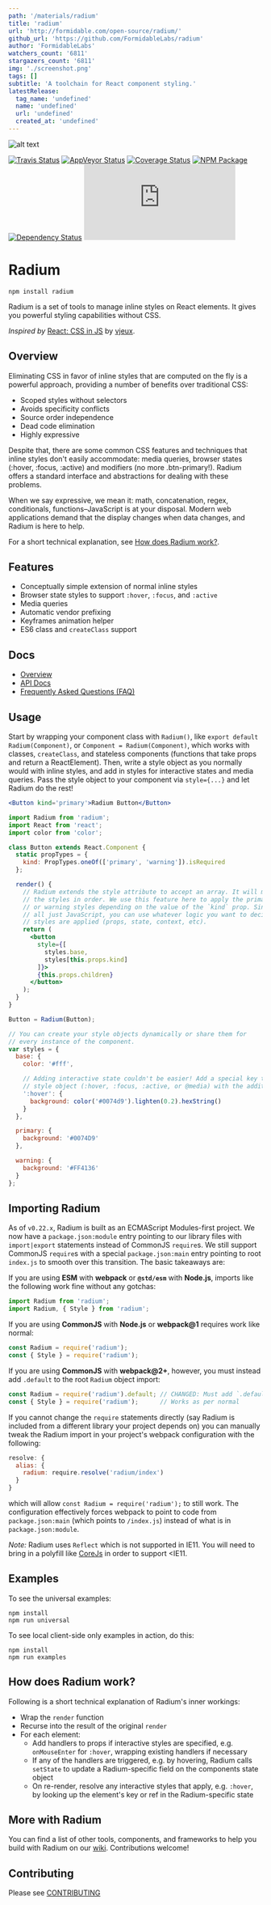 ```yaml
---
path: '/materials/radium'
title: 'radium'
url: 'http://formidable.com/open-source/radium/'
github_url: 'https://github.com/FormidableLabs/radium'
author: 'FormidableLabs'
watchers_count: '6811'
stargazers_count: '6811'
img: './screenshot.png'
tags: []
subtitle: 'A toolchain for React component styling.'
latestRelease:
  tag_name: 'undefined'
  name: 'undefined'
  url: 'undefined'
  created_at: 'undefined'
---
```


![alt text](screenshot.png)

[![Travis Status][trav_img]][trav_site]
[![AppVeyor Status][appveyor_img]][appveyor_site]
[![Coverage Status][cov_img]][cov_site]
[![NPM Package][npm_img]][npm_site]
[![Dependency Status][david_img]][david_site]
![gzipped size][size_img]

# Radium

```
npm install radium
```

Radium is a set of tools to manage inline styles on React elements. It gives you powerful styling capabilities without CSS.

_Inspired by_ <a href='https://speakerdeck.com/vjeux/react-css-in-js'>React: CSS in JS</a>
by <a href='https://twitter.com/Vjeux'>vjeux</a>.

## Overview

Eliminating CSS in favor of inline styles that are computed on the fly is a powerful approach, providing a number of benefits over traditional CSS:

- Scoped styles without selectors
- Avoids specificity conflicts
- Source order independence
- Dead code elimination
- Highly expressive

Despite that, there are some common CSS features and techniques that inline styles don't easily accommodate: media queries, browser states (:hover, :focus, :active) and modifiers (no more .btn-primary!). Radium offers a standard interface and abstractions for dealing with these problems.

When we say expressive, we mean it: math, concatenation, regex, conditionals, functions–JavaScript is at your disposal. Modern web applications demand that the display changes when data changes, and Radium is here to help.

For a short technical explanation, see [How does Radium work?](#how-does-radium-work).

## Features

* Conceptually simple extension of normal inline styles
* Browser state styles to support `:hover`, `:focus`, and `:active`
* Media queries
* Automatic vendor prefixing
* Keyframes animation helper
* ES6 class and `createClass` support

## Docs

- [Overview][docs_guides]
- [API Docs][docs_api]
- [Frequently Asked Questions (FAQ)][docs_faq]

## Usage

Start by wrapping your component class with `Radium()`, like `export default Radium(Component)`, or `Component = Radium(Component)`, which works with classes, `createClass`, and stateless components (functions that take props and return a ReactElement). Then, write a style object as you normally would with inline styles, and add in styles for interactive states and media queries. Pass the style object to your component via `style={...}` and let Radium do the rest!

```jsx
<Button kind='primary'>Radium Button</Button>
```

```jsx
import Radium from 'radium';
import React from 'react';
import color from 'color';

class Button extends React.Component {
  static propTypes = {
    kind: PropTypes.oneOf(['primary', 'warning']).isRequired
  };

  render() {
    // Radium extends the style attribute to accept an array. It will merge
    // the styles in order. We use this feature here to apply the primary
    // or warning styles depending on the value of the `kind` prop. Since its
    // all just JavaScript, you can use whatever logic you want to decide which
    // styles are applied (props, state, context, etc).
    return (
      <button
        style={[
          styles.base,
          styles[this.props.kind]
        ]}>
        {this.props.children}
      </button>
    );
  }
}

Button = Radium(Button);

// You can create your style objects dynamically or share them for
// every instance of the component.
var styles = {
  base: {
    color: '#fff',

    // Adding interactive state couldn't be easier! Add a special key to your
    // style object (:hover, :focus, :active, or @media) with the additional rules.
    ':hover': {
      background: color('#0074d9').lighten(0.2).hexString()
    }
  },

  primary: {
    background: '#0074D9'
  },

  warning: {
    background: '#FF4136'
  }
};
```

## Importing Radium

As of `v0.22.x`, Radium is built as an ECMAScript Modules-first project. We now have a `package.json:module` entry pointing to our library files with `import|export` statements instead of CommonJS `require`s. We still support CommonJS `require`s with a special `package.json:main` entry pointing to root `index.js` to smooth over this transition. The basic takeaways are:

If you are using **ESM** with **webpack** or **`@std/esm`** with **Node.js**, imports like the following work fine without any gotchas:

```js
import Radium from 'radium';
import Radium, { Style } from 'radium';
```

If you are using **CommonJS** with **Node.js** or **webpack@1** requires work like normal:

```js
const Radium = require('radium');
const { Style } = require('radium');
```

If you are using **CommonJS** with **webpack@2+**, however, you must instead add `.default` to the root `Radium` object import:

```js
const Radium = require('radium').default; // CHANGED: Must add `.default`
const { Style } = require('radium');      // Works as per normal
```

If you cannot change the `require` statements directly (say Radium is included from a different library your project depends on) you can manually tweak the Radium import in your project's webpack configuration with the following:

```js
resolve: {
  alias: {
    radium: require.resolve('radium/index')
  }
}
```

which will allow `const Radium = require('radium');` to still work. The configuration effectively forces webpack to point to code from `package.json:main` (which points to `/index.js`) instead of what is in `package.json:module`.

*Note:* Radium uses `Reflect` which is not supported in IE11. You will need to bring in a polyfill like [CoreJs](https://github.com/zloirock/core-js#ecmascript-reflect) in order to support <IE11.

## Examples

To see the universal examples:

```
npm install
npm run universal
```

To see local client-side only examples in action, do this:

```
npm install
npm run examples
```

## How does Radium work?

Following is a short technical explanation of Radium's inner workings:

- Wrap the `render` function
- Recurse into the result of the original `render`
- For each element:
  - Add handlers to props if interactive styles are specified, e.g. `onMouseEnter` for `:hover`, wrapping existing handlers if necessary
  - If any of the handlers are triggered, e.g. by hovering, Radium calls `setState` to update a Radium-specific field on the components state object
  - On re-render, resolve any interactive styles that apply, e.g. `:hover`, by looking up the element's key or ref in the Radium-specific state

## More with Radium

You can find a list of other tools, components, and frameworks to help you build with Radium on our [wiki](https://github.com/FormidableLabs/radium/wiki). Contributions welcome!

## Contributing

Please see [CONTRIBUTING](https://github.com/FormidableLabs/radium/blob/master/CONTRIBUTING.md)

[trav_img]: https://api.travis-ci.org/FormidableLabs/radium.svg
[trav_site]: https://travis-ci.org/FormidableLabs/radium
[cov_img]: https://img.shields.io/coveralls/FormidableLabs/radium.svg
[cov_site]: https://coveralls.io/r/FormidableLabs/radium
[npm_img]: https://img.shields.io/npm/v/radium.svg
[npm_site]: https://www.npmjs.org/package/radium
[david_img]: https://img.shields.io/david/FormidableLabs/radium.svg
[david_site]: https://david-dm.org/FormidableLabs/radium
[size_img]: https://badges.herokuapp.com/size/npm/radium/dist/radium.min.js?gzip=true&label=gzipped
[docs_guides]: https://github.com/FormidableLabs/radium/tree/master/docs/guides
[docs_api]: https://github.com/FormidableLabs/radium/tree/master/docs/api
[docs_faq]: https://github.com/FormidableLabs/radium/tree/master/docs/faq
[appveyor_img]: https://ci.appveyor.com/api/projects/status/github/formidablelabs/radium?branch=master&svg=true
[appveyor_site]: https://ci.appveyor.com/project/ryan-roemer/radium

        